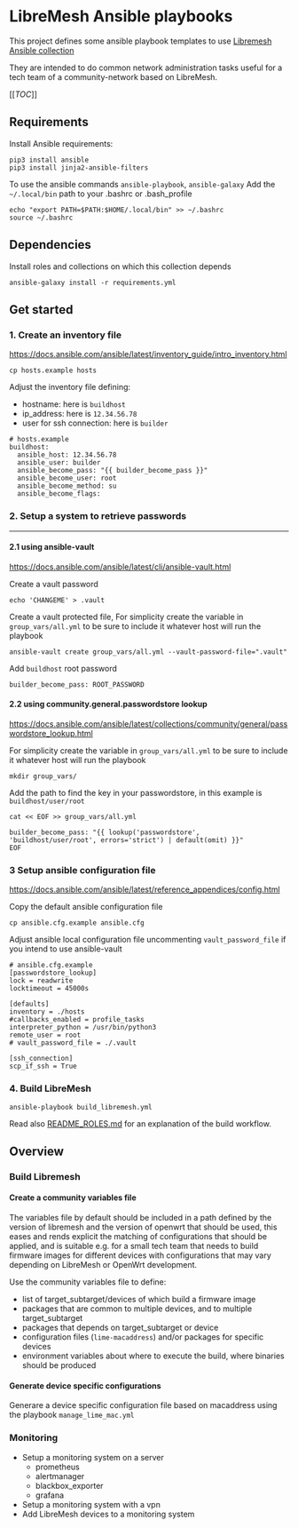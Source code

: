 # LibreMesh Ansible playbooks

This project defines some ansible playbook templates to use [Libremesh Ansible collection](https://gitlab.com/a-gave/libremesh-ansible-collection.git)

They are intended to do common network administration tasks 
useful for a tech team of a community-network based on LibreMesh.

[[_TOC_]]


Requirements
------------

Install Ansible requirements:

    pip3 install ansible
    pip3 install jinja2-ansible-filters

To use the ansible commands `ansible-playbook`, `ansible-galaxy`
Add the `~/.local/bin` path to your .bashrc or .bash_profile

    echo "export PATH=$PATH:$HOME/.local/bin" >> ~/.bashrc
    source ~/.bashrc

Dependencies
------------
Install roles and collections on which this collection depends

    ansible-galaxy install -r requirements.yml


Get started
------------

### 1. Create an inventory file
https://docs.ansible.com/ansible/latest/inventory_guide/intro_inventory.html

    cp hosts.example hosts

Adjust the inventory file defining:
  - hostname: here is `buildhost`
  - ip_address: here is `12.34.56.78`
  - user for ssh connection: here is `builder` 

```
# hosts.example
buildhost:
  ansible_host: 12.34.56.78
  ansible_user: builder
  ansible_become_pass: "{{ builder_become_pass }}"
  ansible_become_user: root
  ansible_become_method: su
  ansible_become_flags:
```

### 2. Setup a system to retrieve passwords
------------

#### 2.1 using ansible-vault
https://docs.ansible.com/ansible/latest/cli/ansible-vault.html

Create a vault password

    echo 'CHANGEME' > .vault  

Create a vault protected file,
For simplicity create the variable in `group_vars/all.yml` to be sure to include it whatever host will run the playbook

    ansible-vault create group_vars/all.yml --vault-password-file=".vault"
    
Add `buildhost` root password

    builder_become_pass: ROOT_PASSWORD

#### 2.2 using community.general.passwordstore lookup
https://docs.ansible.com/ansible/latest/collections/community/general/passwordstore_lookup.html

For simplicity create the variable in `group_vars/all.yml` to be sure to include it whatever host will run the playbook

    mkdir group_vars/

Add the path to find the key in your passwordstore, in this example is `buildhost/user/root`

    cat << EOF >> group_vars/all.yml
    
    builder_become_pass: "{{ lookup('passwordstore', 'buildhost/user/root', errors='strict') | default(omit) }}"
    EOF

### 3 Setup ansible configuration file
https://docs.ansible.com/ansible/latest/reference_appendices/config.html

Copy the default ansible configuration file

    cp ansible.cfg.example ansible.cfg

Adjust ansible local configuration file uncommenting `vault_password_file` if you intend to use ansible-vault
```
# ansible.cfg.example
[passwordstore_lookup]
lock = readwrite
locktimeout = 45000s

[defaults]
inventory = ./hosts
#callbacks_enabled = profile_tasks
interpreter_python = /usr/bin/python3
remote_user = root
# vault_password_file = ./.vault

[ssh_connection]
scp_if_ssh = True
```

### 4. Build LibreMesh

    ansible-playbook build_libremesh.yml

Read also [README_ROLES.md](./README_ROLES.md) for an explanation of the build workflow.



Overview
------------

### Build Libremesh
#### Create a community variables file
The variables file by default should be included in a path defined by the version of libremesh and the version of openwrt that should be used, this eases and rends explicit the matching of configurations that should be applied, and is suitable e.g. for a small tech team that needs to build firmware images for different devices with configurations that may vary depending on LibreMesh or OpenWrt development.

Use the community variables file to define:
- list of target_subtarget/devices of which build a firmware image 
- packages that are common to multiple devices, and to multiple target_subtarget 
- packages that depends on target_subtarget or device
- configuration files (`lime-macaddress`) and/or packages for specific devices
- environment variables about where to execute the build, where binaries should be produced

#### Generate device specific configurations 
Generare a device specific configuration file based on macaddress using the playbook `manage_lime_mac.yml`

### Monitoring
- Setup a monitoring system on a server
    - prometheus
    - alertmanager
    - blackbox_exporter
    - grafana
- Setup a monitoring system with a vpn
- Add LibreMesh devices to a monitoring system


